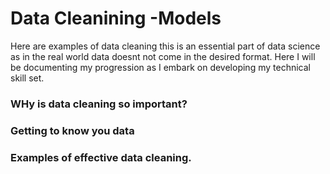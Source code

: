 # Data Cleanining -Models
Here are examples of data cleaning this is an essential part of data science as in the real world data doesnt not come in the desired format. Here I will be documenting my progression as I embark on developing my technical skill set.


### WHy is data cleaning so important?




### Getting to know you data 



### Examples of effective data cleaning.
